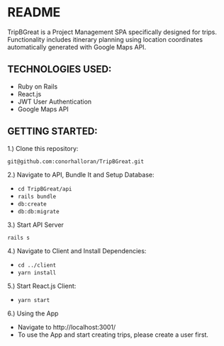 # README

TripBGreat is a Project Management SPA specifically designed for trips.
Functionality includes itinerary planning using location coordinates
automatically generated with Google Maps API.

## TECHNOLOGIES USED:

* Ruby on Rails
* React.js
* JWT User Authentication
* Google Maps API

## GETTING STARTED:

1.) Clone this repository:

```
git@github.com:conorhalloran/TripBGreat.git
```

2.) Navigate to API, Bundle It and Setup Database:

* `cd TripBGreat/api`
* `rails bundle`
* `db:create`
* `db:db:migrate`

3.) Start API Server

```
rails s
```

4.) Navigate to Client and Install Dependencies:

* `cd ../client`
* `yarn install`

5.) Start React.js Client:

* `yarn start`

6.) Using the App

* Navigate to http://localhost:3001/
* To use the App and start creating trips, please create a user first.
